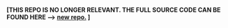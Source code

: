 <b>[THIS REPO IS NO LONGER RELEVANT. THE FULL SOURCE CODE CAN BE FOUND HERE --> [new repo.](https://github.com/yunusemrejr/KepServerExDesktopClient) ]</b>

